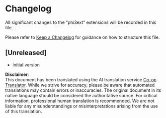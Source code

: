 <!--
CO_OP_TRANSLATOR_METADATA:
{
  "original_hash": "dbb0b6218ce5f9cf0ede8f4201f6ad58",
  "translation_date": "2025-07-16T16:47:22+00:00",
  "source_file": "code/07.Lab/01/Apple/phi3ext/CHANGELOG.md",
  "language_code": "en"
}
-->
# Changelog

All significant changes to the "phi3ext" extensions will be recorded in this file.

Please refer to [Keep a Changelog](http://keepachangelog.com/) for guidance on how to structure this file.

## [Unreleased]

- Initial version

**Disclaimer**:  
This document has been translated using the AI translation service [Co-op Translator](https://github.com/Azure/co-op-translator). While we strive for accuracy, please be aware that automated translations may contain errors or inaccuracies. The original document in its native language should be considered the authoritative source. For critical information, professional human translation is recommended. We are not liable for any misunderstandings or misinterpretations arising from the use of this translation.